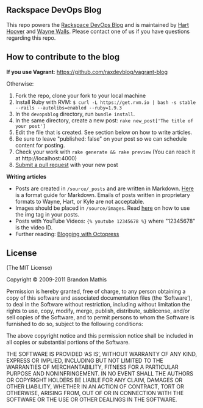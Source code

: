 ## Rackspace DevOps Blog
This repo powers the [Rackspace DevOps Blog](http://devops.rackspace.com) and is maintained by [Hart Hoover](https://github.com/hhoover) and [Wayne Walls](https://github.com/dubsquared). Please contact one of us if you have questions regarding this repo.

## How to contribute to the blog

**If you use Vagrant**: <https://github.com/raxdevblog/vagrant-blog>

Otherwise:

1. Fork the repo, clone your fork to your local machine
2. Install Ruby with RVM: `$ curl -L https://get.rvm.io | bash -s stable --rails --autolibs=enabled --ruby=1.9.3`
3. In the `devopsblog` directory, run `bundle install`.
4. In the same directory, create a new post: `rake new_post['The title of your post']`
5. Edit the file that is created. See section below on how to write articles.
6. Be sure to leave "published: false" on your post so we can schedule content for posting.
7. Check your work with `rake generate && rake preview` (You can reach it at http://localhost:4000)
8. [Submit a pull request](https://help.github.com/articles/using-pull-requests) with your new post

**Writing articles**

* Posts are created in `/source/_posts` and are written in Markdown. [Here](http://daringfireball.net/projects/markdown/syntax) is a format guide for Markdown. Emails of posts written in proprietary formats to Wayne, Hart, or Kyle are not acceptable.
* Images should be placed in `/source/images`. Read [here](http://octopress.org/docs/plugins/image-tag/) on how to use the img tag in your posts.
* Posts with YouTube Videos: `{% youtube 12345678 %}` where "12345678" is the video ID.
* Further reading: [Blogging with Octopress](http://octopress.org/docs/blogging/)

## License
(The MIT License)

Copyright © 2009-2011 Brandon Mathis

Permission is hereby granted, free of charge, to any person obtaining a copy of this software and associated documentation files (the ‘Software’), to deal in the Software without restriction, including without limitation the rights to use, copy, modify, merge, publish, distribute, sublicense, and/or sell copies of the Software, and to permit persons to whom the Software is furnished to do so, subject to the following conditions:

The above copyright notice and this permission notice shall be included in all copies or substantial portions of the Software.

THE SOFTWARE IS PROVIDED ‘AS IS’, WITHOUT WARRANTY OF ANY KIND, EXPRESS OR IMPLIED, INCLUDING BUT NOT LIMITED TO THE WARRANTIES OF MERCHANTABILITY, FITNESS FOR A PARTICULAR PURPOSE AND NONINFRINGEMENT. IN NO EVENT SHALL THE AUTHORS OR COPYRIGHT HOLDERS BE LIABLE FOR ANY CLAIM, DAMAGES OR OTHER LIABILITY, WHETHER IN AN ACTION OF CONTRACT, TORT OR OTHERWISE, ARISING FROM, OUT OF OR IN CONNECTION WITH THE SOFTWARE OR THE USE OR OTHER DEALINGS IN THE SOFTWARE.

